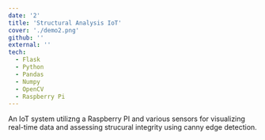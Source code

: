 ```yaml
---
date: '2'
title: 'Structural Analysis IoT'
cover: './demo2.png'
github: ''
external: ''
tech:
  - Flask
  - Python
  - Pandas
  - Numpy
  - OpenCV
  - Raspberry Pi
---
```


An IoT system utilizng a Raspberry PI and various sensors for visualizing real-time data and assessing strucural integrity using canny edge detection.
